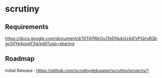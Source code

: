 # scrutiny

## Requirements
https://docs.google.com/document/d/10TAfWkOxZfeDNukGzAiEVPQirxB3bgc0jIYe4ovpY3g/edit?usp=sharing

## Roadmap
Initial Release : https://github.com/scrutinydebugger/scrutiny/projects/1
